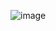 ![image](https://github.com/fabith95/UNIVERSITAS-CES3/assets/119377704/057921d5-43d0-4bc4-98a5-5ac2a14b4d5b)
